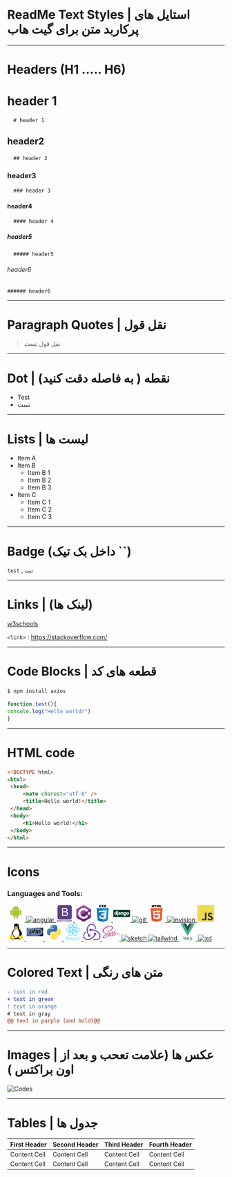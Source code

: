 # ReadMe Text Styles | استایل های پرکاربد متن برای گیت هاب


****
# Headers (H1 ..... H6)

# header 1
~~~~
  # header 1
~~~~
## header2
~~~~
  ## header 2
~~~~
### header3
~~~~
  ### header 3
~~~~
#### header4
~~~~
  #### header 4
~~~~
##### header5
~~~~
  ##### header5
~~~~
###### header6
~~~~
###### header6
~~~~
***
# Paragraph Quotes | نقل قول

> نقل قول تست


****

# Dot | (به فاصله دقت کنید ) نقطه 
- Test 
- تست 

***

# Lists | لیست ها

+ Item A
+ Item B
    + Item B 1
    + Item B 2
    + Item B 3
+ Item C
    * Item C 1
    * Item C 2
    * Item C 3

***
# Badge (داخل بک تیک ‍‍``)
`test` , `تست`
***

# Links | (لینک ها)
[w3schools](https://www.w3schools.com/)

`<link>` : <https://stackoverflow.com/>
***

# Code Blocks  | قطعه های کد
`$ npm install axios`

```javascript
function test(){
console.log("Hello world!")
}
```
***

# HTML code
   
   ```html
<!DOCTYPE html>
<html>
    <head>
        <mate charest="utf-8" />
        <title>Hello world!</title>
    </head>
    <body>
        <h1>Hello world!</h1>
    </body>
</html>
```
***
# Icons

<h3 align="left">Languages and Tools:</h3>
<p align="left"> <a href="https://developer.android.com" target="_blank"> <img src="https://raw.githubusercontent.com/devicons/devicon/master/icons/android/android-original-wordmark.svg" alt="android" width="40" height="40"/> </a> <a href="https://angular.io" target="_blank"> <img src="https://angular.io/assets/images/logos/angular/angular.svg" alt="angular" width="40" height="40"/> </a> <a href="https://getbootstrap.com" target="_blank"> <img src="https://raw.githubusercontent.com/devicons/devicon/master/icons/bootstrap/bootstrap-plain-wordmark.svg" alt="bootstrap" width="40" height="40"/> </a> <a href="https://www.w3schools.com/cs/" target="_blank"> <img src="https://raw.githubusercontent.com/devicons/devicon/master/icons/csharp/csharp-original.svg" alt="csharp" width="40" height="40"/> </a> <a href="https://www.w3schools.com/css/" target="_blank"> <img src="https://raw.githubusercontent.com/devicons/devicon/master/icons/css3/css3-original-wordmark.svg" alt="css3" width="40" height="40"/> </a> <a href="https://www.djangoproject.com/" target="_blank"> <img src="https://raw.githubusercontent.com/devicons/devicon/master/icons/django/django-original.svg" alt="django" width="40" height="40"/> </a> <a href="https://git-scm.com/" target="_blank"> <img src="https://www.vectorlogo.zone/logos/git-scm/git-scm-icon.svg" alt="git" width="40" height="40"/> </a> <a href="https://www.w3.org/html/" target="_blank"> <img src="https://raw.githubusercontent.com/devicons/devicon/master/icons/html5/html5-original-wordmark.svg" alt="html5" width="40" height="40"/> </a> <a href="https://www.invisionapp.com/" target="_blank"> <img src="https://www.vectorlogo.zone/logos/invisionapp/invisionapp-icon.svg" alt="invision" width="40" height="40"/> </a> <a href="https://developer.mozilla.org/en-US/docs/Web/JavaScript" target="_blank"> <img src="https://raw.githubusercontent.com/devicons/devicon/master/icons/javascript/javascript-original.svg" alt="javascript" width="40" height="40"/> </a> <a href="https://www.linux.org/" target="_blank"> <img src="https://raw.githubusercontent.com/devicons/devicon/master/icons/linux/linux-original.svg" alt="linux" width="40" height="40"/> </a> <a href="https://www.php.net" target="_blank"> <img src="https://raw.githubusercontent.com/devicons/devicon/master/icons/php/php-original.svg" alt="php" width="40" height="40"/> </a> <a href="https://www.python.org" target="_blank"> <img src="https://raw.githubusercontent.com/devicons/devicon/master/icons/python/python-original.svg" alt="python" width="40" height="40"/> </a> <a href="https://reactjs.org/" target="_blank"> <img src="https://raw.githubusercontent.com/devicons/devicon/master/icons/react/react-original-wordmark.svg" alt="react" width="40" height="40"/> </a> <a href="https://redux.js.org" target="_blank"> <img src="https://raw.githubusercontent.com/devicons/devicon/master/icons/redux/redux-original.svg" alt="redux" width="40" height="40"/> </a> <a href="https://sass-lang.com" target="_blank"> <img src="https://raw.githubusercontent.com/devicons/devicon/master/icons/sass/sass-original.svg" alt="sass" width="40" height="40"/> </a> <a href="https://www.sketch.com/" target="_blank"> <img src="https://www.vectorlogo.zone/logos/sketchapp/sketchapp-icon.svg" alt="sketch" width="40" height="40"/> </a> <a href="https://tailwindcss.com/" target="_blank"> <img src="https://www.vectorlogo.zone/logos/tailwindcss/tailwindcss-icon.svg" alt="tailwind" width="40" height="40"/> </a> <a href="https://vuejs.org/" target="_blank"> <img src="https://raw.githubusercontent.com/devicons/devicon/master/icons/vuejs/vuejs-original-wordmark.svg" alt="vuejs" width="40" height="40"/> </a> <a href="https://www.adobe.com/products/xd.html" target="_blank"> <img src="https://cdn.worldvectorlogo.com/logos/adobe-xd.svg" alt="xd" width="40" height="40"/> </a> </p>


***

# Colored Text |  متن های رنگی
```diff
- text in red
+ text in green
! text in orange
# text in gray
@@ text in purple (and bold)@@
```

***

# Images | عکس ها (علامت تعحب و بعد از اون براکتس )

![Codes](https://www.google.com/imgres?imgurl=https%3A%2F%2Fmedia.edutopia.org%2Fstyles%2Fresponsive_2880px_16x9%2Fs3%2Fmasters%2Fd7_images%2Fslates%2Frushkoff-codecademy-literacy.jpg&imgrefurl=https%3A%2F%2Fwww.edutopia.org%2Fblog%2Fcode-literacy-21st-century-requirement-douglas-rushkoff&tbnid=R0kwgrwfJVLvhM&vet=12ahUKEwjB3aenkvDyAhVB-YUKHRh6BmEQMygFegUIARDdAQ..i&docid=lOMNMs2X7jG7dM&w=460&h=258&q=code&ved=2ahUKEwjB3aenkvDyAhVB-YUKHRh6BmEQMygFegUIARDdAQ)


***

# Tables | جدول ها

First Header  | Second Header | Third Header  | Fourth Header |
------------- | ------------- | ------------- | ------------- |
Content Cell  | Content Cell  | Content Cell  | Content Cell  |
Content Cell  | Content Cell  | Content Cell  | Content Cell  |


